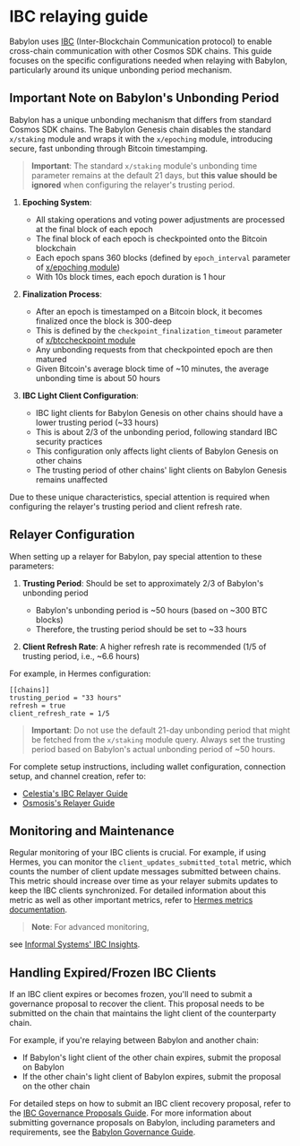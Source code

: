 # IBC relaying guide

Babylon uses [IBC](https://ibcprotocol.dev/)
(Inter-Blockchain Communication protocol) to enable cross-chain
communication with other Cosmos SDK chains. This guide focuses on the specific
configurations needed
when relaying with Babylon, particularly around its unique unbonding period
mechanism.

## Important Note on Babylon's Unbonding Period

Babylon has a unique unbonding mechanism that differs from standard Cosmos SDK
chains. The Babylon Genesis chain disables the standard `x/staking` module and
wraps it with the `x/epoching` module, introducing secure, fast unbonding
through Bitcoin timestamping.

> **Important**: The standard `x/staking` module's unbonding time parameter
> remains at the default 21 days, but **this value should be ignored** when
> configuring the relayer's trusting period.

1. **Epoching System**:
    - All staking operations and voting power adjustments are processed at the
      final block of each epoch
    - The final block of each epoch is checkpointed onto the Bitcoin blockchain
    - Each epoch spans 360 blocks (defined by `epoch_interval` parameter
      of [x/epoching module](https://github.com/babylonlabs-io/babylon/blob/main/x/epoching/README.md))
    - With 10s block times, each epoch duration is 1 hour

2. **Finalization Process**:
    - After an epoch is timestamped on a Bitcoin block, it becomes finalized
      once the block is 300-deep
    - This is defined by the `checkpoint_finalization_timeout` parameter
      of [x/btccheckpoint module](https://github.com/babylonlabs-io/babylon/blob/main/x/btccheckpoint/README.md)
    - Any unbonding requests from that checkpointed epoch are then matured
    - Given Bitcoin's average block time of ~10 minutes, the average unbonding
      time is about 50 hours

3. **IBC Light Client Configuration**:
    - IBC light clients for Babylon Genesis on other chains should have a lower
      trusting period (~33 hours)
    - This is about 2/3 of the unbonding period, following standard IBC security
      practices
    - This configuration only affects light clients of Babylon Genesis on other
      chains
    - The trusting period of other chains' light clients on Babylon Genesis
      remains unaffected

Due to these unique characteristics, special attention is required when
configuring the relayer's trusting period and client refresh rate.

## Relayer Configuration

When setting up a relayer for Babylon, pay special attention to these
parameters:

1. **Trusting Period**: Should be set to approximately 2/3 of Babylon's
   unbonding period
    - Babylon's unbonding period is ~50 hours (based on ~300 BTC blocks)
    - Therefore, the trusting period should be set to ~33 hours

2. **Client Refresh Rate**: A higher refresh rate is recommended (1/5 of
   trusting period, i.e., ~6.6 hours)

For example, in Hermes configuration:

```
[[chains]]
trusting_period = "33 hours"
refresh = true
client_refresh_rate = 1/5
```

> **Important**: Do not use the default 21-day unbonding period that might be
> fetched from the `x/staking` module query. Always set the trusting period
> based
> on Babylon's actual unbonding period of ~50 hours.

For complete setup instructions, including wallet configuration, connection
setup, and channel creation, refer to:

- [Celestia's IBC Relayer Guide](https://docs.celestia.org/how-to-guides/ibc-relayer)
- [Osmosis's Relayer Guide](https://docs.osmosis.zone/osmosis-core/relaying/relayer-guide)

## Monitoring and Maintenance

Regular monitoring of your IBC clients is crucial. For example, if using Hermes,
you can monitor the `client_updates_submitted_total` metric, which counts the
number of client update messages submitted between chains. This metric should
increase over time as your relayer submits updates to keep the IBC clients
synchronized. For detailed information about this metric as well as other
important metrics, refer
to [Hermes metrics documentation](https://hermes.informal.systems/documentation/telemetry/operators.html#what-is-the-overall-ibc-status-of-each-network).

> **Note**: For advanced monitoring,
>
see [Informal Systems' IBC Insights](https://insights.informal.systems/noble/osmosis).

## Handling Expired/Frozen IBC Clients

If an IBC client expires or becomes frozen, you'll need to submit a governance
proposal to recover the client. This proposal needs to be submitted on the chain
that maintains the light client of the counterparty chain.

For example, if you're relaying between Babylon and another chain:

- If Babylon's light client of the other chain expires, submit the proposal on
  Babylon
- If the other chain's light client of Babylon expires, submit the proposal on
  the other chain

For detailed steps on how to submit an IBC client recovery proposal, refer to
the [IBC Governance Proposals Guide](https://ibc.cosmos.network/main/ibc/proposals.html#steps).
For more information about submitting governance proposals on Babylon, including
parameters and requirements, see
the [Babylon Governance Guide](https://docs.babylonlabs.io/guides/governance/). 
